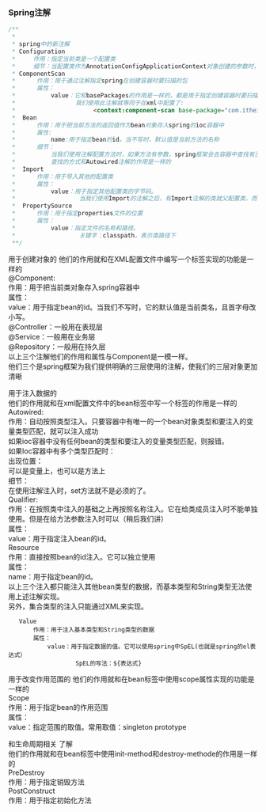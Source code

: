### Spring注解



```java
/**
 * 
 * spring中的新注解
 * Configuration
 *     作用：指定当前类是一个配置类
 *     细节：当配置类作为AnnotationConfigApplicationContext对象创建的参数时，该注解可以不写。
 * ComponentScan
 *      作用：用于通过注解指定spring在创建容器时要扫描的包
 *      属性：
 *          value：它和basePackages的作用是一样的，都是用于指定创建容器时要扫描的包。
 *                 我们使用此注解就等同于在xml中配置了:
 *                      <context:component-scan base-package="com.itheima"></context:component-scan>
 *  Bean
 *      作用：用于把当前方法的返回值作为bean对象存入spring的ioc容器中
 *      属性:
 *          name:用于指定bean的id。当不写时，默认值是当前方法的名称
 *      细节：
 *          当我们使用注解配置方法时，如果方法有参数，spring框架会去容器中查找有没有可用的bean对象。
 *          查找的方式和Autowired注解的作用是一样的
 *  Import
 *      作用：用于导入其他的配置类
 *      属性：
 *          value：用于指定其他配置类的字节码。
 *                  当我们使用Import的注解之后，有Import注解的类就父配置类，而导入的都是子配置类
 *  PropertySource
 *      作用：用于指定properties文件的位置
 *      属性：
 *          value：指定文件的名称和路径。
 *                  关键字：classpath，表示类路径下
 **/
```

用于创建对象的
       他们的作用就和在XML配置文件中编写一个<bean>标签实现的功能是一样的             
       @Component:          
           作用：用于把当前类对象存入spring容器中          
           属性：          
               value：用于指定bean的id。当我们不写时，它的默认值是当前类名，且首字母改小写。              
       @Controller：一般用在表现层            
       @Service：一般用在业务层          
       @Repository：一般用在持久层              
       以上三个注解他们的作用和属性与Component是一模一样。           
       他们三个是spring框架为我们提供明确的三层使用的注解，使我们的三层对象更加清晰    


  用于注入数据的    
       他们的作用就和在xml配置文件中的bean标签中写一个<property>标签的作用是一样的   
       Autowired:    
           作用：自动按照类型注入。只要容器中有唯一的一个bean对象类型和要注入的变量类型匹配，就可以注入成功    
                 如果ioc容器中没有任何bean的类型和要注入的变量类型匹配，则报错。    
                 如果Ioc容器中有多个类型匹配时：    
           出现位置：   
               可以是变量上，也可以是方法上     
           细节：    
               在使用注解注入时，set方法就不是必须的了。    
       Qualifier:    
           作用：在按照类中注入的基础之上再按照名称注入。它在给类成员注入时不能单独使用。但是在给方法参数注入时可以（稍后我们讲）   
           属性：    
               value：用于指定注入bean的id。    
       Resource    
           作用：直接按照bean的id注入。它可以独立使用    
           属性：    
               name：用于指定bean的id。    
       以上三个注入都只能注入其他bean类型的数据，而基本类型和String类型无法使用上述注解实现。     
       另外，集合类型的注入只能通过XML来实现。    

       Value
           作用：用于注入基本类型和String类型的数据
           属性：
               value：用于指定数据的值。它可以使用spring中SpEL(也就是spring的el表达式）
                       SpEL的写法：${表达式}

  用于改变作用范围的
       他们的作用就和在bean标签中使用scope属性实现的功能是一样的    
       Scope    
           作用：用于指定bean的作用范围   
           属性：    
               value：指定范围的取值。常用取值：singleton prototype   

  和生命周期相关 了解   
       他们的作用就和在bean标签中使用init-method和destroy-methode的作用是一样的   
       PreDestroy    
           作用：用于指定销毁方法   
       PostConstruct    
           作用：用于指定初始化方法   